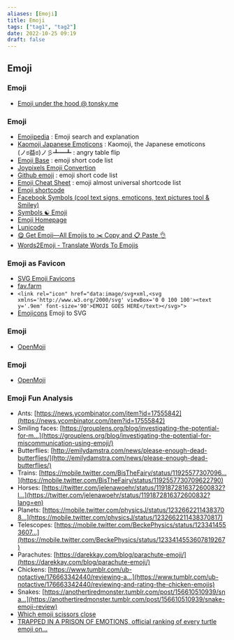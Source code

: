 ```yaml
---
aliases: [Emoji]
title: Emoji
tags: ["tag1", "tag2"]
date: 2022-10-25 09:19
draft: false
---
```


## Emoji

### Emoji

- [Emoji under the hood @ tonsky.me](https://tonsky.me/blog/emoji/)

### Emoji

- [Emojipedia](https://emojipedia.org/) : Emoji search and explanation
- [Kaomoji Japanese Emoticons](https://japaneseemoticons.me/) : Kaomoji, the Japanese emoticons  
(ノಠ益ಠ)ノ彡┻━┻ : angry table flip
- [Emoji Base](https://emojibase.dev/) : emoji short code list
- [Joypixels Emoji Convertion](https://demos.joypixels.com/latest/index.html)
- [Github emoji](https://api.github.com/emojis) : emoji short code list
- [Emoji Cheat Sheet](https://www.webfx.com/tools/emoji-cheat-sheet/) : emoji almost universal shortcode list
- [Emoji shortcode](https://gist.github.com/rxaviers/7360908)
- [Facebook Symbols (cool text signs, emoticons, text pictures tool & Smiley)](http://www.megaemoji.com/)
- [Symbols ☯ Emoji](https://fsymbols.com/)
- [Emoji Homepage](http://emojihomepage.com/)
- [Lunicode](https://lunicode.com/flip)
- [😋 Get Emoji—All Emojis to ✂️ Copy and 📋 Paste 👌](https://getemoji.com/)
- [Words2Emoji - Translate Words To Emojis](https://www.words2emoji.com/)

### Emoji as Favicon

- [SVG Emoji Favicons](https://emojifav.com/)
- [fav.farm](https://fav.farm/)
- `<link rel="icon" href="data:image/svg+xml,<svg xmlns='http://www.w3.org/2000/svg' viewBox='0 0 100 100'><text y='.9em' font-size='90'>EMOJI GOES HERE</text></svg>">`
- [Emojicons](https://emojicons.netlify.app/) Emoji to SVG

### Emoji

- [OpenMoji](https://openmoji.org/)

### Emoji

- [OpenMoji](https://openmoji.org/)

### Emoji Fun Analysis

- Ants: [https://news.ycombinator.com/item?id=17555842](https://news.ycombinator.com/item?id=17555842)
- Smiling faces: [https://grouplens.org/blog/investigating-the-potential-for-m...](https://grouplens.org/blog/investigating-the-potential-for-miscommunication-using-emoji/)
- Butterflies: [http://emilydamstra.com/news/please-enough-dead-butterflies/](http://emilydamstra.com/news/please-enough-dead-butterflies/)
- Trains: [https://mobile.twitter.com/BisTheFairy/status/11925577307096...](https://mobile.twitter.com/BisTheFairy/status/1192557730709622790)
- Horses: [https://twitter.com/jelenawoehr/status/1191872816372600832?l...](https://twitter.com/jelenawoehr/status/1191872816372600832?lang=en)
- Planets: [https://mobile.twitter.com/physicsJ/status/12326622114383708...](https://mobile.twitter.com/physicsJ/status/1232662211438370817)
- Telescopes: [https://mobile.twitter.com/BeckePhysics/status/1233414553607...](https://mobile.twitter.com/BeckePhysics/status/1233414553607819267)
- Parachutes: [https://darekkay.com/blog/parachute-emoji/](https://darekkay.com/blog/parachute-emoji/)
- Chickens: [https://www.tumblr.com/ub-notactive/176663342440/reviewing-a...](https://www.tumblr.com/ub-notactive/176663342440/reviewing-and-rating-the-chicken-emojis)
- Snakes: [https://anothertiredmonster.tumblr.com/post/156610510939/sna...](https://anothertiredmonster.tumblr.com/post/156610510939/snake-emoji-review)
- [Which emoji scissors close](https://wh0.github.io/2020/01/02/scissors.html)
- [TRAPPED IN A PRISON OF EMOTIONS, official ranking of every turtle emoji on...](https://poison-liker.tumblr.com/post/153488305349/official-ranking-of-every-turtle-emoji-on)
